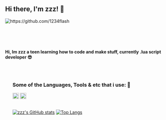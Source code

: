 ## Hi there, I'm zzz! 👋

<img src="https://cdn.discordapp.com/attachments/968173058533761034/977620421648216134/a_e9535a307b78d209562962e84337b98d.gif" alt="https://github.com/1234flash" style="max-width: 100%;"> <br><br>

<br>
<br>
<br>
<b>Hi, Im zzz a teen learning how to code and make stuff, currently .lua script developer 😎</b>
<br>
<br>
<ul>

<br>
<h3>Some of the Languages, Tools & etc that i use: 🔧</h3>
<code><a target="_blank" rel="noopener noreferrer" href="https://img.shields.io/badge/Visual_Studio-5C2D91?style=for-the-badge&logo=visual%20studio&logoColor=white"><img height="20" src="https://img.shields.io/badge/Visual_Studio-5C2D91?style=for-the-badge&logo=visual%20studio&logoColor=white" style="max-width:100%;"></a></code>
<code><a target="_blank" rel="noopener noreferrer" href="https://img.shields.io/badge/Steam-000000?style=for-the-badge&logo=steam&logoColor=white"><img height="20" src="https://img.shields.io/badge/Steam-000000?style=for-the-badge&logo=steam&logoColor=white" style="max-width:100%;"></a></code>

<br>
<br>

[![zzz's GitHub stats](https://github-readme-stats.vercel.app/api?username=1234flash&theme=dark&show_icons=true)](https://github.com/1234flash)
[![Top Langs](https://github-readme-stats.vercel.app/api/top-langs/?username=1234flash&theme=dark&layout=compact)](https://github.com/1234flash)



<!--<a href="link" style="text-align: center">
<!--<img src="https://discord.c99.nl/widget/theme-1/887879437494915072.png" align="center"></a> -->

